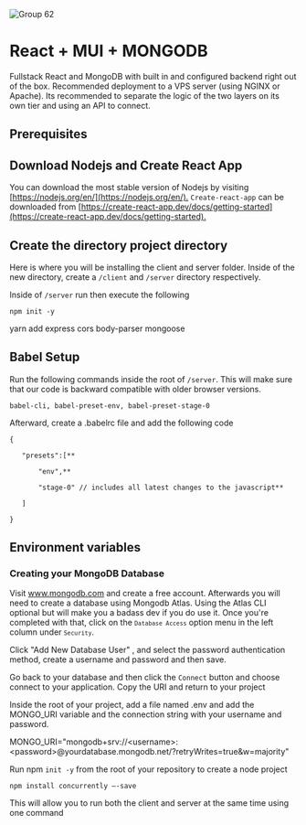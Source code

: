 ![Group 62](https://user-images.githubusercontent.com/44784345/209415730-618bc1bb-3e30-4a1c-9cf4-0a78c3caa482.png)

# React + MUI + MONGODB
Fullstack React and MongoDB with built in and configured backend right out of the box. Recommended deployment to a VPS server (using NGINX or Apache). Its recommended to separate the logic of the two layers on its own tier and using an API to connect.

## Prerequisites

## **Download Nodejs and Create React App**

You can download the most stable version of Nodejs by visiting [https://nodejs.org/en/](https://nodejs.org/en/)<span style="text-decoration:underline;">.</span> `Create-react-app` can be downloaded from [https://create-react-app.dev/docs/getting-started](https://create-react-app.dev/docs/getting-started)<span style="text-decoration:underline;">.</span>


## **Create the directory project directory**

Here is where you will be installing the client and server folder. Inside of the new directory, create a `/client` and `/server` directory respectively.

Inside of `/server` run then execute the following

`npm init -y`

yarn add express cors body-parser mongoose


## **Babel Setup**

Run the following commands inside the root of `/server`. This will make sure that our code is backward compatible with older browser versions.

`babel-cli, babel-preset-env, babel-preset-stage-0`

Afterward, create a .babelrc file and add the following code

```
{

   "presets":[**

       "env",**

       "stage-0" // includes all latest changes to the javascript**

   ]

}
```


## **Environment variables**

### Creating your MongoDB Database
Visit www.mongodb.com and create a free account. Afterwards you will need to create a database using Mongodb Atlas.
Using the Atlas CLI optional but will make you a badass dev if you do use it. Once you're completed with that, 
click on the <code>`Database Access`</code> option menu in the left column under <code>`Security`</code>. 

Click "Add New Database User" , and select the password authentication method, create a username and password and then save.

Go back to your database and then click the <code>Connect</code> button and choose connect to your application. Copy the URI and
return to your project


Inside the root of your project, add a file named .env and add the MONGO_URI variable and the connection string with your username and password.

MONGO_URI="mongodb+srv://&lt;username>:&lt;password>@yourdatabase.mongodb.net/?retryWrites=true&w=majority"

Run npm `init -y` from the root of your repository to create a node project

`npm install concurrently –-save`

This will allow you to run both the client and server at the same time using one command




